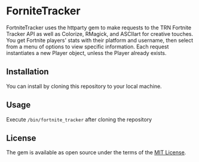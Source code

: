 # ForniteTracker

FortniteTracker uses the httparty gem to make requests to the TRN Fortnite Tracker API as well as Colorize, RMagick, and ASCIIart for creative touches. You get Fortnite players' stats with their platform and username, then select from a menu of options to view specific information. Each request instantiates a new Player object, unless the Player already exists. 

## Installation

You can install by cloning this repository to your local machine.

## Usage

Execute `/bin/fortnite_tracker` after cloning the repository

## License

The gem is available as open source under the terms of the [MIT License](http://opensource.org/licenses/MIT).

